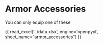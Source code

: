 # Armor Accessories

You can only equip one of these

<!-- TODO Transclude Armor Accessories description. -->

{{ read_excel('../data.xlsx', engine='openpyxl', sheet_name="armor_accessories") }}
